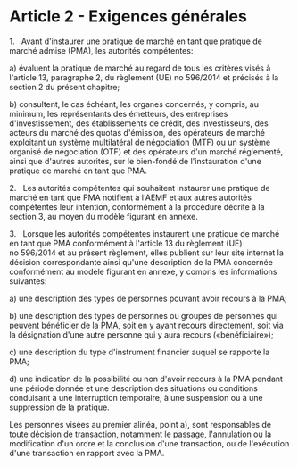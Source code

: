 # Article 2 - Exigences générales


1.   Avant d'instaurer une pratique de marché en tant que pratique de marché admise (PMA), les autorités compétentes:

a) évaluent la pratique de marché au regard de tous les critères visés à l'article 13, paragraphe 2, du règlement (UE) no 596/2014 et précisés à la section 2 du présent chapitre;

b) consultent, le cas échéant, les organes concernés, y compris, au minimum, les représentants des émetteurs, des entreprises d'investissement, des établissements de crédit, des investisseurs, des acteurs du marché des quotas d'émission, des opérateurs de marché exploitant un système multilatéral de négociation (MTF) ou un système organisé de négociation (OTF) et des opérateurs d'un marché réglementé, ainsi que d'autres autorités, sur le bien-fondé de l'instauration d'une pratique de marché en tant que PMA.

2.   Les autorités compétentes qui souhaitent instaurer une pratique de marché en tant que PMA notifient à l'AEMF et aux autres autorités compétentes leur intention, conformément à la procédure décrite à la section 3, au moyen du modèle figurant en annexe.

3.   Lorsque les autorités compétentes instaurent une pratique de marché en tant que PMA conformément à l'article 13 du règlement (UE) no 596/2014 et au présent règlement, elles publient sur leur site internet la décision correspondante ainsi qu'une description de la PMA concernée conformément au modèle figurant en annexe, y compris les informations suivantes:

a) une description des types de personnes pouvant avoir recours à la PMA;

b) une description des types de personnes ou groupes de personnes qui peuvent bénéficier de la PMA, soit en y ayant recours directement, soit via la désignation d'une autre personne qui y aura recours («bénéficiaire»);

c) une description du type d'instrument financier auquel se rapporte la PMA;

d) une indication de la possibilité ou non d'avoir recours à la PMA pendant une période donnée et une description des situations ou conditions conduisant à une interruption temporaire, à une suspension ou à une suppression de la pratique.

Les personnes visées au premier alinéa, point a), sont responsables de toute décision de transaction, notamment le passage, l'annulation ou la modification d'un ordre et la conclusion d'une transaction, ou de l'exécution d'une transaction en rapport avec la PMA.
